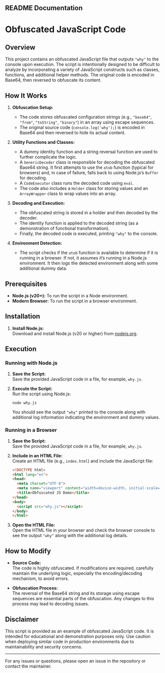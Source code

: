 ## README Documentation

# Obfuscated JavaScript Code

## Overview

This project contains an obfuscated JavaScript file that outputs `"why"` to the console upon execution. The script is intentionally designed to be difficult to analyze by incorporating a variety of JavaScript constructs such as classes, functions, and additional helper methods. The original code is encoded in Base64, then reversed to obfuscate its content.

## How It Works

1. **Obfuscation Setup:**  
   - The code stores obfuscated configuration strings (e.g., `"base64"`, `"from"`, `"toString"`, `"binary"`) in an array using escape sequences.
   - The original source code (`console.log('why');`) is encoded in Base64 and then reversed to hide its actual content.

2. **Utility Functions and Classes:**  
   - A dummy identity function and a string reversal function are used to further complicate the logic.
   - A `GenericDecoder` class is responsible for decoding the obfuscated Base64 string. It first attempts to use the `atob` function (typical for browsers) and, in case of failure, falls back to using Node.js’s `Buffer` for decoding.
   - A `CodeExecutor` class runs the decoded code using `eval`.
   - The code also includes a `Holder` class for storing values and an `ArrayWrapper` class to wrap values into an array.

3. **Decoding and Execution:**  
   - The obfuscated string is stored in a holder and then decoded by the decoder.
   - The identity function is applied to the decoded string (as a demonstration of functional transformation).
   - Finally, the decoded code is executed, printing `"why"` to the console.

4. **Environment Detection:**  
   - The script checks if the `atob` function is available to determine if it is running in a browser. If not, it assumes it’s running in a Node.js environment. It then logs the detected environment along with some additional dummy data.

## Prerequisites

- **Node.js (v20+):** To run the script in a Node environment.
- **Modern Browser:** To run the script in a browser environment.

## Installation

1. **Install Node.js:**  
   Download and install Node.js (v20 or higher) from [nodejs.org](https://nodejs.org/).

## Execution

### Running with Node.js

1. **Save the Script:**  
   Save the provided JavaScript code in a file, for example, `why.js`.

2. **Execute the Script:**  
   Run the script using Node.js:
   ```bash
   node why.js
   ```
   You should see the output `"why"` printed to the console along with additional log information indicating the environment and dummy values.

### Running in a Browser

1. **Save the Script:**  
   Save the provided JavaScript code in a file, for example, `why.js`.

2. **Include in an HTML File:**  
   Create an HTML file (e.g., `index.html`) and include the JavaScript file:
   ```html
   <!DOCTYPE html>
   <html lang="en">
   <head>
     <meta charset="UTF-8">
     <meta name="viewport" content="width=device-width, initial-scale=1.0">
     <title>Obfuscated JS Demo</title>
   </head>
   <body>
     <script src="why.js"></script>
   </body>
   </html>
   ```

3. **Open the HTML File:**  
   Open the HTML file in your browser and check the browser console to see the output `"why"` along with the additional log details.

## How to Modify

- **Source Code:**  
  The code is highly obfuscated. If modifications are required, carefully maintain the underlying logic, especially the encoding/decoding mechanism, to avoid errors.

- **Obfuscation Process:**  
  The reversal of the Base64 string and its storage using escape sequences are essential parts of the obfuscation. Any changes to this process may lead to decoding issues.

## Disclaimer

This script is provided as an example of obfuscated JavaScript code. It is intended for educational and demonstration purposes only. Use caution when deploying similar code in production environments due to maintainability and security concerns.

---

For any issues or questions, please open an issue in the repository or contact the maintainer.
